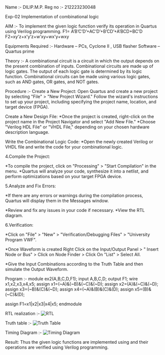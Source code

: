 Name :- DILIP.M.P.
Reg no :- 212223230048

Exp-02 Implementation of combinational logic

AIM :-
To implement the given logic function verify its operation in Quartus using Verilog programming. F1= A’B’C’D’+AC’D’+B’CD’+A’BCD+BC’D F2=xy’z+x’y’z+w’xy+wx’y+wxy

Equipments Required :-
Hardware – PCs, Cyclone II , USB flasher
Software – Quartus prime

Theory :-
A combinational circuit is a circuit in which the output depends on the present combination of inputs. Combinational circuits are made up of logic gates. The output of each logic gate is determined by its logic function. Combinational circuits can be made using various logic gates, such as AND gates, OR gates, and NOT gates.

Procedure :-
Create a New Project:
Open Quartus and create a new project by selecting "File" > "New Project Wizard." Follow the wizard's instructions to set up your project, including specifying the project name, location, and target device (FPGA).

Create a New Design File:
*Once the project is created, right-click on the project name in the Project Navigator and select "Add New File." *Choose "Verilog HDL File" or "VHDL File," depending on your chosen hardware description language.

Write the Combinational Logic Code:
*Open the newly created Verilog or VHDL file and write the code for your combinational logic.

4.Compile the Project:

*To compile the project, click on "Processing" > "Start Compilation" in the menu. *Quartus will analyze your code, synthesize it into a netlist, and perform optimizations based on your target FPGA device.

5.Analyze and Fix Errors:

*If there are any errors or warnings during the compilation process, Quartus will display them in the Messages window.

*Review and fix any issues in your code if necessary. *View the RTL diagram.

6.Verification:

*Click on "File" > "New" > "Verification/Debugging Files" > "University Program VWF".

*Once Waveform is created Right Click on the Input/Output Panel > " Insert Node or Bus" > Click on Node Finder > Click On "List" > Select All.

*Give the Input Combinations according to the Truth Table and then simulate the Output Waveform.

Program :-
module ex2(A,B,C,D,F1);
input A,B,C,D;
output F1;
wire x1,x2,x3,x4,x5;
assign x1=(~A)&(~B)&(~C)&(~D);
assign x2=(A)&(~C)&(~D);
assign x3=(~B)&(C)&(~D);
assign x4=(~A)&(B)&(C)&(D);
assign x5=(B)&(~C)&(D);

assign F1=x1|x2|x3|x4|x5;
endmodule

RTL realization :-
![RTL](https://github.com/DilipDofy/Experiment--02-Implementation-of-combinational-logic-/assets/147223497/b4472407-1b92-41fa-bcbe-8696ad164d11)


Truth table :-
![Truth Table](https://github.com/DilipDofy/Experiment--02-Implementation-of-combinational-logic-/assets/147223497/59cbf076-69c5-455a-84e4-20f1912f0e9d)


Timing Diagram :-
![Timing Diagram](https://github.com/DilipDofy/Experiment--02-Implementation-of-combinational-logic-/assets/147223497/92c2391a-53be-4ccd-acd9-862ef143cb24)


Result:
Thus the given logic functions are implemented using and their operations are verified using Verilog programming.

